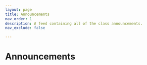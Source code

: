 ```yaml
---
layout: page
title: Announcements
nav_order: 1
description: A feed containing all of the class announcements.
nav_exclude: false

---
```


<link rel="stylesheet" href="../assets/css/style.css">

# Announcements

<div id="announcement_container">
</div>
<div class="loader" id="loader"></div>
<!-- <script type="module" src="/assets/js/announcements.js">
</script> -->

<script src="../assets/js/library.js"></script>
<script>
        const siteButton = document.getElementById('menu-button');
        const siteNav = document.querySelector('.site-nav');

        let isVisible = false;

        siteButton.addEventListener('click', function(event) {
            event.preventDefault();
            if (isVisible) {
                siteNav.style.display = 'none';
                isVisible = false;
            } else {
                siteNav.style.display = 'block';
                isVisible = true;
            }
        });
    </script>
<script>
    library.announcements("{{site.courseDetails_sheet_url}}", "{{site.announcemet_and_calender_sheet_tab}}",{{site.site_mode_isOffline}}, "{{site.announcement_and_calender_csv}}");
</script>
